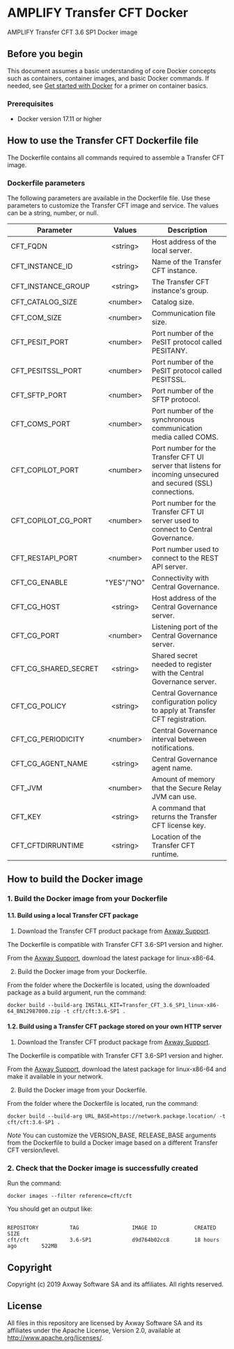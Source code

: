 # AMPLIFY Transfer CFT Docker

AMPLIFY Transfer CFT 3.6 SP1 Docker image

## Before you begin

This document assumes a basic understanding of core Docker concepts such as containers, container images, and basic Docker commands.
If needed, see [Get started with Docker](https://docs.docker.com/get-started/) for a primer on container basics.

### Prerequisites

- Docker version 17.11 or higher

## How to use the Transfer CFT Dockerfile file

The Dockerfile contains all commands required to assemble a Transfer CFT image.

### Dockerfile parameters

The following parameters are available in the Dockerfile file. Use these parameters to customize the Transfer CFT image and service. The values can be a string, number, or null.
  
 **Parameter**             |  **Values**  |  **Description**
 ------------------------- | :----------: | --------------- 
CFT_FQDN                   |  \<string>   |  Host address of the local server.
CFT_INSTANCE_ID            |  \<string>   |  Name of the Transfer CFT instance.
CFT_INSTANCE_GROUP         |  \<string>   |  The Transfer CFT instance's group.
CFT_CATALOG_SIZE           |  \<number>   |  Catalog size.
CFT_COM_SIZE               |  \<number>   |  Communication file size.
CFT_PESIT_PORT             |  \<number>   |  Port number of the PeSIT protocol called PESITANY.
CFT_PESITSSL_PORT          |  \<number>   |  Port number of the PeSIT protocol called PESITSSL.
CFT_SFTP_PORT              |  \<number>   |  Port number of the SFTP protocol.
CFT_COMS_PORT              |  \<number>   |  Port number of the synchronous communication media called COMS.
CFT_COPILOT_PORT           |  \<number>   |  Port number for the Transfer CFT UI server that listens for incoming unsecured and secured (SSL) connections.
CFT_COPILOT_CG_PORT        |  \<number>   |  Port number for the Transfer CFT UI server used to connect to Central Governance.
CFT_RESTAPI_PORT           |  \<number>   |  Port number used to connect to the REST API server.
CFT_CG_ENABLE              |  "YES"/"NO"  |  Connectivity with Central Governance.
CFT_CG_HOST                |  \<string>   |  Host address of the Central Governance server.
CFT_CG_PORT                |  \<number>   |  Listening port of the Central Governance server.
CFT_CG_SHARED_SECRET       |  \<string>   |  Shared secret needed to register with the Central Governance server.
CFT_CG_POLICY              |  \<string>   |  Central Governance configuration policy to apply at Transfer CFT registration.
CFT_CG_PERIODICITY         |  \<number>   |  Central Governance interval between notifications.
CFT_CG_AGENT_NAME          |  \<string>   |  Central Governance agent name.
CFT_JVM                    |  \<number>   |  Amount of memory that the Secure Relay JVM can use.
CFT_KEY                    |  \<string>   |  A command that returns the Transfer CFT license key.
CFT_CFTDIRRUNTIME          |  \<string>   |  Location of the Transfer CFT runtime.

## How to build the Docker image

### 1. Build the Docker image from your Dockerfile

#### 1.1. Build using a local Transfer CFT package

1) Download the Transfer CFT product package from [Axway Support](https://support.axway.com/).

The Dockerfile is compatible with Transfer CFT 3.6-SP1 version and higher.

From the [Axway Support](https://support.axway.com/), download the latest package for linux-x86-64.

2) Build the Docker image from your Dockerfile.

From the folder where the Dockerfile is located, using the downloaded package as a build argument, run the command:
```console
docker build --build-arg INSTALL_KIT=Transfer_CFT_3.6_SP1_linux-x86-64_BN12987000.zip -t cft/cft:3.6-SP1 .
```

#### 1.2. Build using a Transfer CFT package stored on your own HTTP server

1) Download the Transfer CFT product package from [Axway Support](https://support.axway.com/).

The Dockerfile is compatible with Transfer CFT 3.6-SP1 version and higher.

From the [Axway Support](https://support.axway.com/), download the latest package for linux-x86-64 and make it available in your network.

2) Build the Docker image from your Dockerfile.

From the folder where the Dockerfile is located, run the command:

```console
docker build --build-arg URL_BASE=https://network.package.location/ -t cft/cft:3.6-SP1 .
```
*Note* You can customize the VERSION_BASE, RELEASE_BASE arguments from the Dockerfile to build a Docker image based on a different Transfer CFT version/level.

### 2. Check that the Docker image is successfully created

Run the command:

```console
docker images --filter reference=cft/cft
```

You should get an output like:
```console

REPOSITORY          TAG                 IMAGE ID            CREATED             SIZE
cft/cft             3.6-SP1             d9d764b02cc8        18 hours ago        522MB
```

## Copyright

Copyright (c) 2019 Axway Software SA and its affiliates. All rights reserved.

## License

All files in this repository are licensed by Axway Software SA and its affiliates under the Apache License, Version 2.0, available at http://www.apache.org/licenses/.
